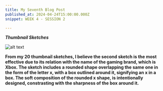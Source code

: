 ```yaml
---
title: My Seventh Blog Post
published_at: 2024-04-24T15:00:00.000Z
snippet: WEEK 4 - SESSION 2

---
```

_**Thumbnail Sketches**_

![alt text](/images/thumbnailsketches.jpg)

**From my 20 thumbnail sketches, I believe the second sketch is the most effective due to its relation with the name of the gaming brand, which is Xbox. The sketch includes a rounded shape overlapping the same one in the form of the letter x, with a box outlined around it, signifying an x in a box. The soft composition of the rounded x shape, is intentionally designed, constrasting with the sharpness of the box around it.**

<!-- # This is h1

## This is h2

_underline_

**bold** -->
